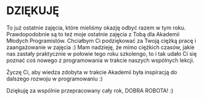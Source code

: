 # DZIĘKUJĘ

To już ostatnie zajęcia, które mieliśmy okazję odbyć razem w tym roku. Prawdopodobnie są to też moje ostatnie zajęcia z Tobą dla Akademii Młodych Programistów. Chciałbym Ci podziękować za Twoją ciężką pracę i zaangażowanie w zajęcia :) Mam nadzieję, że mimo ciężkich czasów, jakie nas zastały praktycznie w połowie tego roku szkolengo, to i tak udało Ci się poznać coś nowego z programowania w trakcie naszych wspólnych lekcji.

Życzę Ci, aby wiedza zdobyta w trakcie Akademii była inspiracją do dalszego rozwoju w programowaniu :)

Dziękuję za wspólnie przepracowany cały rok, DOBRA ROBOTA! :)
